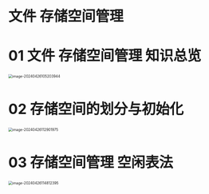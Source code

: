 # 文件 存储空间管理



# 01 文件 存储空间管理 知识总览

<img src="https://cvp.oss-cn-shanghai.aliyuncs.com/picgo/202404261052173.png" alt="image-20240426105203944" style="zoom:50%;" />



# 02 存储空间的划分与初始化

<img src="https://cvp.oss-cn-shanghai.aliyuncs.com/picgo/202404261129242.png" alt="image-20240426112901975" style="zoom:50%;" />

# 03 存储空间管理 空闲表法

<img src="https://cvp.oss-cn-shanghai.aliyuncs.com/picgo/202404261148580.png" alt="image-20240426114812395" style="zoom:50%;" />